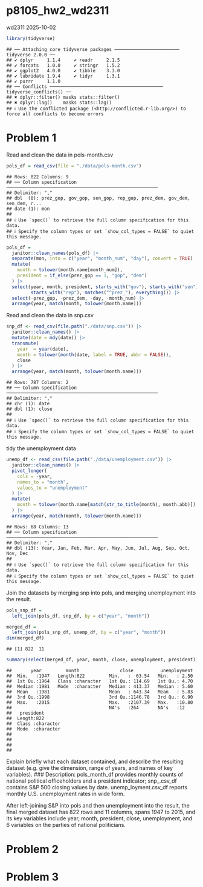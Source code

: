p8105_hw2_wd2311
================
wd2311
2025-10-02

``` r
library(tidyverse)
```

    ## ── Attaching core tidyverse packages ──────────────────────── tidyverse 2.0.0 ──
    ## ✔ dplyr     1.1.4     ✔ readr     2.1.5
    ## ✔ forcats   1.0.0     ✔ stringr   1.5.2
    ## ✔ ggplot2   4.0.0     ✔ tibble    3.3.0
    ## ✔ lubridate 1.9.4     ✔ tidyr     1.3.1
    ## ✔ purrr     1.1.0     
    ## ── Conflicts ────────────────────────────────────────── tidyverse_conflicts() ──
    ## ✖ dplyr::filter() masks stats::filter()
    ## ✖ dplyr::lag()    masks stats::lag()
    ## ℹ Use the conflicted package (<http://conflicted.r-lib.org/>) to force all conflicts to become errors

# Problem 1

Read and clean the data in pols-month.csv

``` r
pols_df = read_csv(file = "./data/pols-month.csv")
```

    ## Rows: 822 Columns: 9
    ## ── Column specification ────────────────────────────────────────────────────────
    ## Delimiter: ","
    ## dbl  (8): prez_gop, gov_gop, sen_gop, rep_gop, prez_dem, gov_dem, sen_dem, r...
    ## date (1): mon
    ## 
    ## ℹ Use `spec()` to retrieve the full column specification for this data.
    ## ℹ Specify the column types or set `show_col_types = FALSE` to quiet this message.

``` r
pols_df = 
  janitor::clean_names(pols_df) |>
  separate(mon, into = c("year", "month_num", "day"), convert = TRUE) |>
  mutate(
    month = tolower(month.name[month_num]),
    president = if_else(prez_gop == 1, "gop", "dem")
  ) |>
  select(year, month, president, starts_with("gov"), starts_with("sen"),
         starts_with("rep"), matches("^prez_"), everything()) |>
  select(-prez_gop, -prez_dem, -day, -month_num) |>
  arrange(year, match(month, tolower(month.name)))
```

Read and clean the data in snp.csv

``` r
snp_df <- read_csv(file.path("./data/snp.csv")) |>
  janitor::clean_names() |>
  mutate(date = mdy(date)) |>
  transmute(
    year  = year(date),
    month = tolower(month(date, label = TRUE, abbr = FALSE)),
    close
  ) |>
  arrange(year, match(month, tolower(month.name)))
```

    ## Rows: 787 Columns: 2
    ## ── Column specification ────────────────────────────────────────────────────────
    ## Delimiter: ","
    ## chr (1): date
    ## dbl (1): close
    ## 
    ## ℹ Use `spec()` to retrieve the full column specification for this data.
    ## ℹ Specify the column types or set `show_col_types = FALSE` to quiet this message.

tidy the unemployment data

``` r
unemp_df <- read_csv(file.path("./data/unemployment.csv")) |>
  janitor::clean_names() |>
  pivot_longer(
    cols = -year,
    names_to = "month",
    values_to = "unemployment"
  ) |>
  mutate(
    month = tolower(month.name[match(str_to_title(month), month.abb)])
  ) |>
  arrange(year, match(month, tolower(month.name)))
```

    ## Rows: 68 Columns: 13
    ## ── Column specification ────────────────────────────────────────────────────────
    ## Delimiter: ","
    ## dbl (13): Year, Jan, Feb, Mar, Apr, May, Jun, Jul, Aug, Sep, Oct, Nov, Dec
    ## 
    ## ℹ Use `spec()` to retrieve the full column specification for this data.
    ## ℹ Specify the column types or set `show_col_types = FALSE` to quiet this message.

Join the datasets by merging snp into pols, and merging unemployment
into the result.

``` r
pols_snp_df = 
  left_join(pols_df, snp_df, by = c("year", "month"))

merged_df =
  left_join(pols_snp_df, unemp_df, by = c("year", "month"))
dim(merged_df)
```

    ## [1] 822  11

``` r
summary(select(merged_df, year, month, close, unemployment, president))
```

    ##       year         month               close          unemployment  
    ##  Min.   :1947   Length:822         Min.   :  63.54   Min.   : 2.50  
    ##  1st Qu.:1964   Class :character   1st Qu.: 114.69   1st Qu.: 4.70  
    ##  Median :1981   Mode  :character   Median : 413.37   Median : 5.60  
    ##  Mean   :1981                      Mean   : 643.34   Mean   : 5.83  
    ##  3rd Qu.:1998                      3rd Qu.:1146.78   3rd Qu.: 6.90  
    ##  Max.   :2015                      Max.   :2107.39   Max.   :10.80  
    ##                                    NA's   :264       NA's   :12     
    ##   president        
    ##  Length:822        
    ##  Class :character  
    ##  Mode  :character  
    ##                    
    ##                    
    ##                    
    ## 

Explain briefly what each dataset contained, and describe the resulting
dataset (e.g. give the dimension, range of years, and names of key
variables). \### Description: pols_month_df provides monthly counts of
national political officeholders and a president indicator; snp\_.csv_df
contains S&P 500 closing values by date. unemp_loyment.csv_df reports
monthly U.S. unemployment rates in wide form.

After left-joining S&P into pols and then unemployment into the result,
the final merged dataset has 822 rows and 11 columns, spans 1947 to
2015, and its key variables include year, month, president, close,
unemployment, and 6 variables on the parties of national politicians.

# Problem 2

# Problem 3
